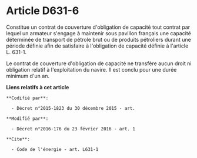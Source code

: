 # Article D631-6

Constitue un contrat de couverture d'obligation de capacité tout contrat par lequel un armateur s'engage à maintenir sous
pavillon français une capacité déterminée de transport de pétrole brut ou de produits pétroliers durant une période définie
afin de satisfaire à l'obligation de capacité définie à l'article L. 631-1. 

Le contrat de couverture d'obligation de capacité ne transfère aucun droit ni obligation relatif à l'exploitation du navire.
Il est conclu pour une durée minimum d'un an.

**Liens relatifs à cet article**

	**Codifié par**:

	  - Décret n°2015-1823 du 30 décembre 2015 - art.

	**Modifié par**:

	  - Décret n°2016-176 du 23 février 2016 - art. 1

	**Cite**:

	  - Code de l'énergie - art. L631-1
